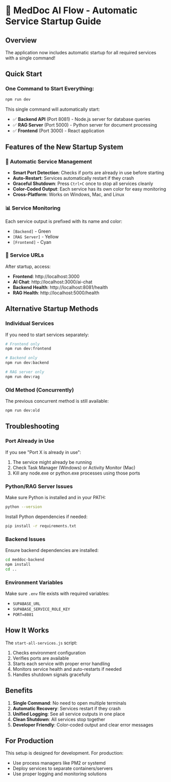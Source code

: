 # 🚀 MedDoc AI Flow - Automatic Service Startup Guide

## Overview
The application now includes automatic startup for all required services with a single command!

## Quick Start

### One Command to Start Everything:
```bash
npm run dev
```

This single command will automatically start:
- ✅ **Backend API** (Port 8081) - Node.js server for database queries
- ✅ **RAG Server** (Port 5000) - Python server for document processing
- ✅ **Frontend** (Port 3000) - React application

## Features of the New Startup System

### 🎯 Automatic Service Management
- **Smart Port Detection**: Checks if ports are already in use before starting
- **Auto-Restart**: Services automatically restart if they crash
- **Graceful Shutdown**: Press `Ctrl+C` once to stop all services cleanly
- **Color-Coded Output**: Each service has its own color for easy monitoring
- **Cross-Platform**: Works on Windows, Mac, and Linux

### 📊 Service Monitoring
Each service output is prefixed with its name and color:
- `[Backend]` - Green
- `[RAG Server]` - Yellow  
- `[Frontend]` - Cyan

### 🔗 Service URLs
After startup, access:
- **Frontend**: http://localhost:3000
- **AI Chat**: http://localhost:3000/ai-chat
- **Backend Health**: http://localhost:8081/health
- **RAG Health**: http://localhost:5000/health

## Alternative Startup Methods

### Individual Services
If you need to start services separately:

```bash
# Frontend only
npm run dev:frontend

# Backend only
npm run dev:backend

# RAG server only
npm run dev:rag
```

### Old Method (Concurrently)
The previous concurrent method is still available:
```bash
npm run dev:old
```

## Troubleshooting

### Port Already in Use
If you see "Port X is already in use":
1. The service might already be running
2. Check Task Manager (Windows) or Activity Monitor (Mac)
3. Kill any node.exe or python.exe processes using those ports

### Python/RAG Server Issues
Make sure Python is installed and in your PATH:
```bash
python --version
```

Install Python dependencies if needed:
```bash
pip install -r requirements.txt
```

### Backend Issues
Ensure backend dependencies are installed:
```bash
cd meddoc-backend
npm install
cd ..
```

### Environment Variables
Make sure `.env` file exists with required variables:
- `SUPABASE_URL`
- `SUPABASE_SERVICE_ROLE_KEY`
- `PORT=8081`

## How It Works

The `start-all-services.js` script:
1. Checks environment configuration
2. Verifies ports are available
3. Starts each service with proper error handling
4. Monitors service health and auto-restarts if needed
5. Handles shutdown signals gracefully

## Benefits

1. **Single Command**: No need to open multiple terminals
2. **Automatic Recovery**: Services restart if they crash
3. **Unified Logging**: See all service outputs in one place
4. **Clean Shutdown**: All services stop together
5. **Developer Friendly**: Color-coded output and clear error messages

## For Production

This setup is designed for development. For production:
- Use process managers like PM2 or systemd
- Deploy services to separate containers/servers
- Use proper logging and monitoring solutions